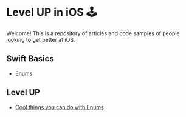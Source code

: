 # Level UP in iOS 🕹

Welcome! This is a repository of articles and code samples of people looking to get better at iOS.

## Swift Basics

- [Enums](https://github.com/jrasmusson/level-up-ios/blob/master/basics/enums.md)
  


## Level UP
- [Cool things you can do with Enums](https://github.com/jrasmusson/level-up-ios/tree/master/articles/cool-enums)
